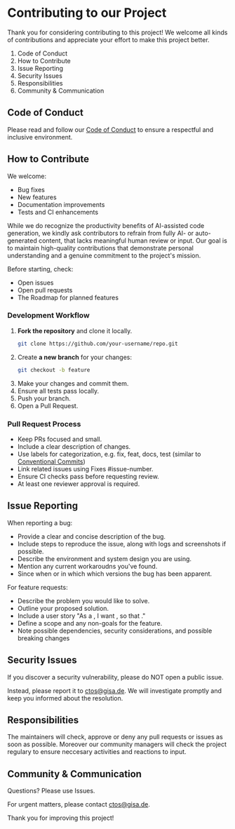 # Contributing to our Project

Thank you for considering contributing to this project! We welcome all kinds of contributions and appreciate your effort to make this project better.

1. Code of Conduct
2. How to Contribute
3. Issue Reporting
4. Security Issues
5. Responsibilities
6. Community & Communication

## Code of Conduct
Please read and follow our [Code of Conduct](CODE_OF_CONDUCT.md) to ensure a respectful and inclusive environment.

## How to Contribute
We welcome:
<!-- Depending on the project -->
* Bug fixes
* New features
* Documentation improvements
* Tests and CI enhancements

While we do recognize the productivity benefits of AI-assisted code generation, we kindly ask contributors to refrain from fully AI- or auto-generated content, that lacks meaningful human review or input. Our goal is to maintain high-quality contributions that demonstrate personal understanding and a genuine commitment to the project's mission. 

<!-- Depending on the project -->
Before starting, check:
* Open issues 
* Open pull requests
* The Roadmap for planned features

### Development Workflow
1. **Fork the repository** and clone it locally.
   ```bash
   git clone https://github.com/your-username/repo.git
   ```
2. Create **a new branch** for your changes:
   ```bash
   git checkout -b feature
   ```
3. Make your changes and commit them.
4. Ensure all tests pass locally.
5. Push your branch.
6. Open a Pull Request.

### Pull Request Process
* Keep PRs focused and small.
* Include a clear description of changes.
* Use labels for categorization, e.g. fix, feat, docs, test (similar to [Conventional Commits](https://www.conventionalcommits.org/en/v1.0.0/))
* Link related issues using Fixes #issue-number.
* Ensure CI checks pass before requesting review. <!-- If project has CI -->
* At least one reviewer approval is required.

## Issue Reporting
When reporting a bug:
<!-- If available use Bug Report Template, shorten the description accodingly -->
<!-- * Use the [Bug Report Template](bug_report.md). -->
* Provide a clear and concise description of the bug.
* Include steps to reproduce the issue, along with logs and screenshots if possible.
* Describe the environment and system design you are using.
* Mention any current workaroudns you've found.
* Since when or in which which versions the bug has been apparent.
  
For feature requests:
<!-- If available use Feature Reqest Template, shorten the description accodingly -->
<!-- * Use the [Feature Request Template](feature_request.md). -->
* Describe the problem you would like to solve.
* Outline your proposed solution.
* Include a user story "As a <role>, I want <capability>, so that <benefit>."
* Define a scope and any non-goals for the feature.
* Note possible dependencies, security considerations, and possible breaking changes

## Security Issues
If you discover a security vulnerability, please do NOT open a public issue.
<!-- provide project-specific contact information (if available) -->
Instead, please report it to ctos@gisa.de.
We will investigate promptly and keep you informed about the resolution.

## Responsibilities
The maintainers will check, approve or deny any pull requests or issues as soon as possible.
Moreover our community managers will check the project regulary to ensure neccesary activities and reactions to input.

## Community & Communication
Questions? Please use Issues.

<!-- provide project-specific contact information (if available) -->
For urgent matters, please contact ctos@gisa.de.

Thank you for improving this project!